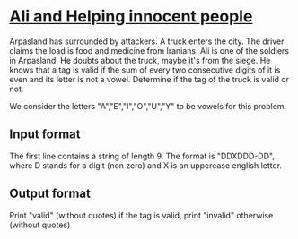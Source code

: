# [Ali and Helping innocent people][link]

Arpasland has surrounded by attackers. A truck enters the city. The driver claims the load is food and medicine from Iranians. Ali is one of the soldiers in Arpasland. He doubts about the truck, maybe it's from the siege. He knows that a tag is valid if the sum of every two consecutive digits of it is even and its letter is not a vowel. Determine if the tag of the truck is valid or not.

We consider the letters "A","E","I","O","U","Y" to be vowels for this problem.

## Input format

The first line contains a string of length 9. The format is "DDXDDD-DD", where D stands for a digit (non zero) and X is an uppercase english letter.

## Output format

Print "valid" (without quotes) if the tag is valid, print "invalid" otherwise (without quotes)

[link]: https://www.hackerearth.com/practice/basic-programming/input-output/basics-of-input-output/practice-problems/algorithm/cartag-948c2b02/
